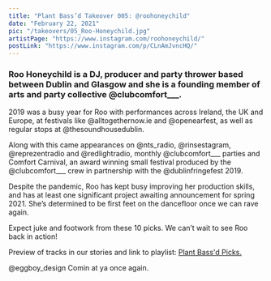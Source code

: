 ```yaml
---
title: "Plant Bass’d Takeover 005: @roohoneychild"
date: "February 22, 2021"
pic: "/takeovers/05_Roo-Honeychild.jpg"
artistPage: "https://www.instagram.com/roohoneychild/"
postLink: "https://www.instagram.com/p/CLnAmJvncHQ/"
---
```


### Roo Honeychild is a DJ, producer and party thrower based between Dublin and Glasgow and she is a founding member of arts and party collective @clubcomfort\_\_\_.

2019 was a busy year for Roo with performances across Ireland, the UK and Europe, at festivals like @alltogethernow.ie and @openearfest, as well as regular stops at @thesoundhousedublin.

Along with this came appearances on @nts_radio, @rinsestagram, @reprezentradio and @redlightradio, monthly @clubcomfort\_\_\_ parties and Comfort Carnival, an award winning small festival produced by the @clubcomfort\_\_\_ crew in partnership with the @dublinfringefest 2019.

Despite the pandemic, Roo has kept busy improving her production skills, and has at least one significant project awaiting announcement for spring 2021. She’s determined to be first feet on the dancefloor once we can rave again.

Expect juke and footwork from these 10 picks. We can’t wait to see Roo back in action!

Preview of tracks in our stories and link to playlist: <a role="button" class="btn btn-dark" href="https://open.spotify.com/playlist/5skAgzUfGmZLwrOPNLnGVf">Plant Bass'd Picks.</a>

@eggboy_design Comin at ya once again.
